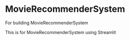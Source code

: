 # MovieRecommenderSystem
For building MovieRecommenderSystem


This is for MovieRecommenderSystem using Streamlit
